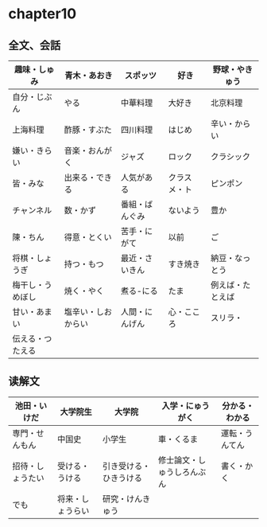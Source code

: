 # chapter10

## 全文、会話

| 趣味・しゅみ     | 青木・あおき       | スポッツ       | 好き         | 野球・やきゅう   |
| ---------------- | ------------------ | -------------- | ------------ | ---------------- |
| 自分・じぶん     | やる               | 中華料理       | 大好き       | 北京料理         |
| 上海料理         | 酢豚・すぶた       | 四川料理       | はじめ       | 辛い・からい     |
| 嫌い・きらい     | 音楽・おんがく     | ジャズ         | ロック       | クラシック       |
| 皆・みな         | 出来る・できる     | 人気がある     | クラスメ・ト | ピンポン         |
| チャンネル       | 数・かず           | 番組・ばんぐみ | ないよう     | 豊か             |
| 陳・ちん         | 得意・とくい       | 苦手・にがて   | 以前         | ご               |
| 将棋・しょうぎ   | 持つ・もつ         | 最近・さいきん | すき焼き     | 納豆・なっとう   |
| 梅干し・うめぼし | 焼く・やく         | 煮る-にる      | たま         | 例えば・たとえば |
| 甘い・あまい     | 塩辛い・しおからい | 人間・にんげん | 心・こころ   | スリラ・         |
| 伝える・つたえる |                    |                |              |                  |

## 读解文

| 池田・いけだ     | 大学院生         | 大学院                 | 入学・にゅうがく           | 分かる・わかる |
| ---------------- | ---------------- | ---------------------- | -------------------------- | -------------- |
| 専門・せんもん   | 中国史           | 小学生                 | 車・くるま                 | 運転・うんてん |
| 招待・しょうたい | 受ける・うける   | 引き受ける・ひきうける | 修士論文・しゅうしろんぶん | 書く・かく     |
| でも             | 将来・しょうらい | 研究・けんきゅう       |                            |                |
 

